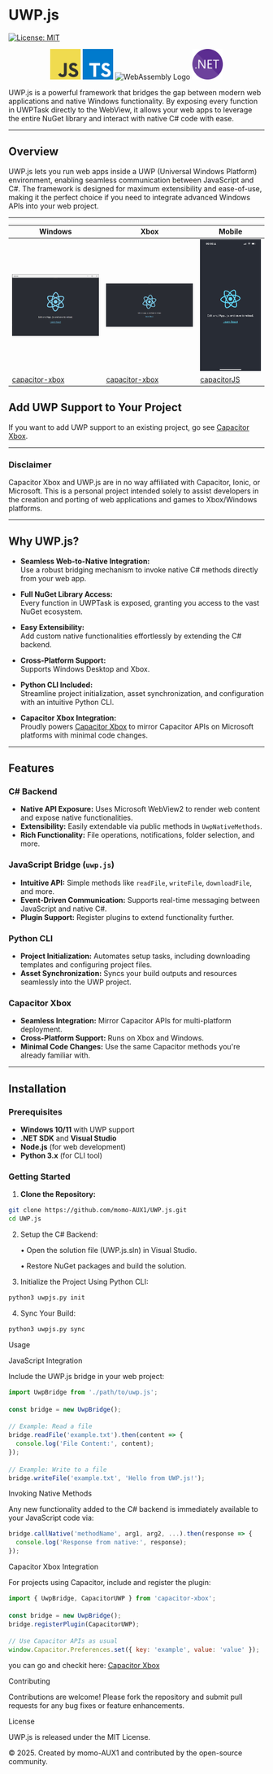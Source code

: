 # UWP.js

[![License: MIT](https://img.shields.io/badge/License-MIT-blue.svg)](LICENSE)

<p align="center">
  <img src="https://raw.githubusercontent.com/github/explore/main/topics/javascript/javascript.png" alt="JavaScript Logo" style="width:60px;height:60px;" />
  <img src="https://raw.githubusercontent.com/github/explore/main/topics/typescript/typescript.png" alt="TypeScript Logo" style="width:60px;height:60px;" />
  <img src="https://upload.wikimedia.org/wikipedia/commons/1/1f/WebAssembly_Logo.svg" alt="WebAssembly Logo" style="width:60px;height:60px;" />
  <img src="https://raw.githubusercontent.com/github/explore/main/topics/dotnet/dotnet.png" alt=".NET Logo" style="width:60px;height:60px;" />
</p>

UWP.js is a powerful framework that bridges the gap between modern web applications and native Windows functionality. By exposing every function in UWPTask directly to the WebView, it allows your web apps to leverage the entire NuGet library and interact with native C# code with ease.

---

## Overview

UWP.js lets you run web apps inside a UWP (Universal Windows Platform) environment, enabling seamless communication between JavaScript and C#. The framework is designed for maximum extensibility and ease-of-use, making it the perfect choice if you need to integrate advanced Windows APIs into your web project.

---

| Windows | Xbox | Mobile |
|---------|------|--------|
| ![Windows img](https://raw.githubusercontent.com/momo-AUX1/UWP.js/refs/heads/main/githubimg/pc.png) | ![Xbox img](https://raw.githubusercontent.com/momo-AUX1/UWP.js/refs/heads/main/githubimg/xbox.png) | ![Mobile img](https://raw.githubusercontent.com/momo-AUX1/UWP.js/refs/heads/main/githubimg/mobile.png) |
| [capacitor-xbox](https://www.npmjs.com/package/capacitor-xbox) | [capacitor-xbox](https://www.npmjs.com/package/capacitor-xbox) | [capacitorJS](https://capacitorjs.com) |

## Add UWP Support to Your Project

If you want to add UWP support to an existing project, go see [Capacitor Xbox](https://www.npmjs.com/package/capacitor-xbox).

---

### Disclaimer
Capacitor Xbox and UWP.js are in no way affiliated with Capacitor, Ionic, or Microsoft. This is a personal project intended solely to assist developers in the creation and porting of web applications and games to Xbox/Windows platforms.

---

## Why UWP.js?

- **Seamless Web-to-Native Integration:**  
  Use a robust bridging mechanism to invoke native C# methods directly from your web app.

- **Full NuGet Library Access:**  
  Every function in UWPTask is exposed, granting you access to the vast NuGet ecosystem.

- **Easy Extensibility:**  
  Add custom native functionalities effortlessly by extending the C# backend.

- **Cross-Platform Support:**  
  Supports Windows Desktop and Xbox.

- **Python CLI Included:**  
  Streamline project initialization, asset synchronization, and configuration with an intuitive Python CLI.

- **Capacitor Xbox Integration:**  
  Proudly powers [Capacitor Xbox](https://www.npmjs.com/package/capacitor-xbox) to mirror Capacitor APIs on Microsoft platforms with minimal code changes.

---

## Features

### C# Backend
- **Native API Exposure:** Uses Microsoft WebView2 to render web content and expose native functionalities.
- **Extensibility:** Easily extendable via public methods in `UwpNativeMethods`.
- **Rich Functionality:** File operations, notifications, folder selection, and more.

### JavaScript Bridge (`uwp.js`)
- **Intuitive API:** Simple methods like `readFile`, `writeFile`, `downloadFile`, and more.
- **Event-Driven Communication:** Supports real-time messaging between JavaScript and native C#.
- **Plugin Support:** Register plugins to extend functionality further.

### Python CLI
- **Project Initialization:** Automates setup tasks, including downloading templates and configuring project files.
- **Asset Synchronization:** Syncs your build outputs and resources seamlessly into the UWP project.

### Capacitor Xbox
- **Seamless Integration:** Mirror Capacitor APIs for multi-platform deployment.
- **Cross-Platform Support:** Runs on Xbox and Windows.
- **Minimal Code Changes:** Use the same Capacitor methods you're already familiar with.

---

## Installation

### Prerequisites
- **Windows 10/11** with UWP support
- **.NET SDK** and **Visual Studio**
- **Node.js** (for web development)
- **Python 3.x** (for CLI tool)

### Getting Started

1. **Clone the Repository:**
```bash
git clone https://github.com/momo-AUX1/UWP.js.git
cd UWP.js
```

2.	Setup the C# Backend:

	•	Open the solution file (UWP.js.sln) in Visual Studio.
	
	•	Restore NuGet packages and build the solution.

3.	Initialize the Project Using Python CLI:

```bash
python3 uwpjs.py init
```

4.	Sync Your Build:

```bash
python3 uwpjs.py sync
```

Usage

JavaScript Integration

Include the UWP.js bridge in your web project:

```js
import UwpBridge from './path/to/uwp.js';

const bridge = new UwpBridge();

// Example: Read a file
bridge.readFile('example.txt').then(content => {
  console.log('File Content:', content);
});

// Example: Write to a file
bridge.writeFile('example.txt', 'Hello from UWP.js!');
```

Invoking Native Methods

Any new functionality added to the C# backend is immediately available to your JavaScript code via:

```js
bridge.callNative('methodName', arg1, arg2, ...).then(response => {
  console.log('Response from native:', response);
});
```

Capacitor Xbox Integration

For projects using Capacitor, include and register the plugin:

```js
import { UwpBridge, CapacitorUWP } from 'capacitor-xbox';

const bridge = new UwpBridge();
bridge.registerPlugin(CapacitorUWP);

// Use Capacitor APIs as usual
window.Capacitor.Preferences.set({ key: 'example', value: 'value' });
```

you can go and checkit here: [Capacitor Xbox](https://www.npmjs.com/package/capacitor-xbox) 

Contributing

Contributions are welcome! Please fork the repository and submit pull requests for any bug fixes or feature enhancements.

License

UWP.js is released under the MIT License.

© 2025. Created by momo-AUX1 and contributed by the open-source community.
